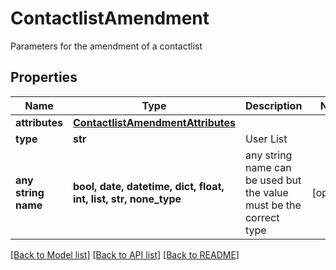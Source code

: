 # ContactlistAmendment

Parameters for the amendment of a contactlist

## Properties
Name | Type | Description | Notes
------------ | ------------- | ------------- | -------------
**attributes** | [**ContactlistAmendmentAttributes**](ContactlistAmendmentAttributes.md) |  | 
**type** | **str** | User List | 
**any string name** | **bool, date, datetime, dict, float, int, list, str, none_type** | any string name can be used but the value must be the correct type | [optional]

[[Back to Model list]](../README.md#documentation-for-models) [[Back to API list]](../README.md#documentation-for-api-endpoints) [[Back to README]](../README.md)


